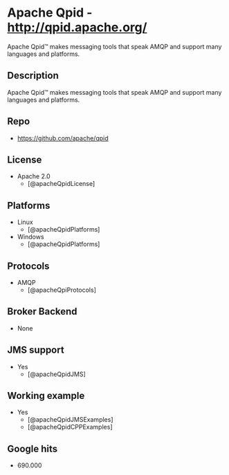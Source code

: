 # Apache Qpid - http://qpid.apache.org/
Apache Qpid™ makes messaging tools that speak AMQP and support many languages and platforms.


## Description
Apache Qpid™ makes messaging tools that speak AMQP and support many languages and platforms.


## Repo
- https://github.com/apache/qpid


## License
- Apache 2.0
    - [@apacheQpidLicense]


## Platforms
- Linux
    - [@apacheQpidPlatforms]
- Windows
    - [@apacheQpidPlatforms]


## Protocols
- AMQP
    - [@apacheQpiProtocols]


## Broker Backend
- None


## JMS support
- Yes
    - [@apacheQpidJMS]


## Working example
- Yes
    - [@apacheQpidJMSExamples]
    - [@apacheQpidCPPExamples]


## Google hits
- 690.000

